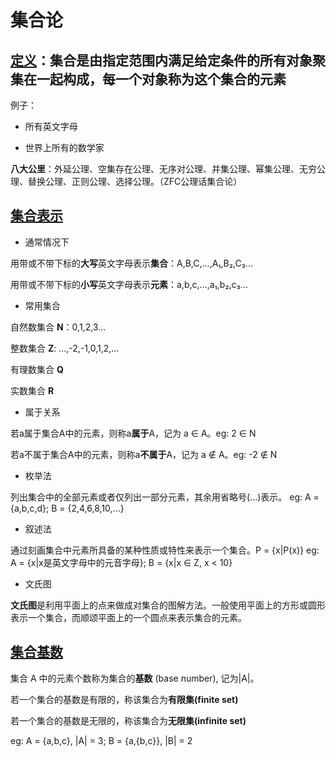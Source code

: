 # 集合论

## [定义](#定义)：**集合**是由指定范围内满足给定条件的所有对象聚集在一起构成，每一个对象称为这个集合的**元素**
  
例子：

- 所有英文字母

- 世界上所有的数学家

**八大公里**：外延公理、空集存在公理、无序对公理、并集公理、幂集公理、无穷公理、替换公理、正则公理、选择公理。（ZFC公理话集合论）

## [集合表示](#集合表示)

- 通常情况下

用带或不带下标的**大写**英文字母表示**集合**：A,B,C,...,A₁,B₂,C₃...

用带或不带下标的**小写**英文字母表示**元素**：a,b,c,...,a₁,b₂,c₃...

- 常用集合

自然数集合 **N**：0,1,2,3...

整数集合 **Z**: ...,-2,-1,0,1,2,...

有理数集合 **Q**

实数集合 **R**

- 属于关系

若a属于集合A中的元素，则称a**属于**A，记为 a ∈ A。eg: 2 ∈ N

若a不属于集合A中的元素，则称a**不属于**A，记为 a ∉ A。eg: -2 ∉ N

- 枚举法

列出集合中的全部元素或者仅列出一部分元素，其余用省略号(...)表示。
eg: A = {a,b,c,d}; B = {2,4,6,8,10,...}

- 叙述法

通过刻画集合中元素所具备的某种性质或特性来表示一个集合。P = {x|P(x)}
eg: A = {x|x是英文字母中的元音字母}; B = {x|x ∈ Z, x < 10}

- 文氏图

**文氏图**是利用平面上的点来做成对集合的图解方法。一般使用平面上的方形或圆形表示一个集合，而顺颂平面上的一个圆点来表示集合的元素。

## [集合基数](#集合基数)

  集合 A 中的元素个数称为集合的**基数** (base number), 记为|A|。
  
  若一个集合的基数是有限的，称该集合为**有限集(finite set)**

  若一个集合的基数是无限的，称该集合为**无限集(infinite set)**

  eg: A = {a,b,c}, |A| = 3;  B = {a,{b,c}}, |B| = 2
